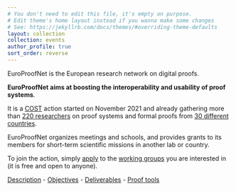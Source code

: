 ```yaml
---
# You don't need to edit this file, it's empty on purpose.
# Edit theme's home layout instead if you wanna make some changes
# See: https://jekyllrb.com/docs/themes/#overriding-theme-defaults
layout: collection
collection: events
author_profile: true
sort_order: reverse
---
```


EuroProofNet is the European research network on digital proofs.

**EuroProofNet aims at boosting the interoperability and usability of
proof systems**.

It is a [COST](http://cost.eu) action started on November 2021 and
already gathering more than [220 researchers](https://www.cost.eu/actions/CA20111/#tabs+Name:Working%20Groups%20and%20Membership) on proof systems and formal proofs from [30 different countries](../groups).

EuroProofNet organizes meetings and schools, and provides grants to
its members for short-term scientific missions in another lab or
country.

To join the action, simply
[apply](https://e-services.cost.eu/action/CA20111/working-groups/apply)
to the [working groups](../wg) you are interested in (it is free and open to anyone).

[Description](../description) - [Objectives](../objectives) - [Deliverables](../deliverables) - [Proof tools](../tools)
